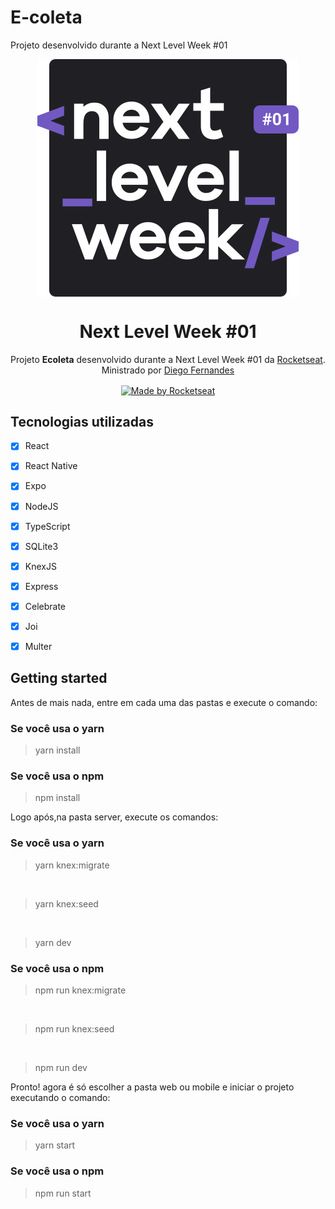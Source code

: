 # E-coleta
Projeto desenvolvido durante a Next Level Week #01


<p  align="center"><img src="web/src/assets/nlw-logo.svg" alt="Logo Next Level Week" align="center"></img></p>

<h1 align="center">Next Level Week #01</h1>
<p  align="center">Projeto <strong>Ecoleta</strong> desenvolvido durante a Next Level Week #01 da <a  href="https://rocketseat.com.br">Rocketseat</a>. Ministrado por <a href="https://github.com/diego3g"> Diego Fernandes </a></p>
<p  align="center"><a  href="https://rocketseat.com.br" align="center"><img alt="Made by Rocketseat" src="https://img.shields.io/badge/made%20by-Rocketseat-%237159C1" align="center"></a></p>

## Tecnologias utilizadas
- [x] React
- [x] React Native
- [x] Expo
- [x] NodeJS
- [x] TypeScript
- [x] SQLite3
- [x] KnexJS
- [x] Express
- [x] Celebrate 
- [x] Joi
- [x] Multer


## Getting started

Antes de mais nada, entre em cada uma das pastas e execute o comando:
 ### Se você usa o yarn
 > yarn install
 
 ### Se você usa o npm
 > npm install

 Logo após,na pasta server, execute os comandos:
 ### Se você usa o yarn
 > yarn knex:migrate
 
<br/>

 > yarn knex:seed
 
<br/>

 > yarn dev
 
 
  ### Se você usa o npm
 > npm run knex:migrate
 
<br/>

 > npm run knex:seed
 
<br/>

 > npm run dev
 
 Pronto! agora é só escolher a pasta web ou mobile e iniciar o projeto executando o comando:
 
 ### Se você usa o yarn
 > yarn start
 
  ### Se você usa o npm
 > npm run start
 
 
